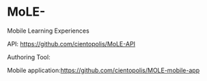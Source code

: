 # MoLE-
Mobile Learning Experiences


API: https://github.com/cientopolis/MoLE-API

Authoring Tool:

Mobile application:https://github.com/cientopolis/MOLE-mobile-app

